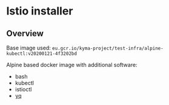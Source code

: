 # Istio installer

## Overview
Base image used: `eu.gcr.io/kyma-project/test-infra/alpine-kubectl:v20200121-4f3202bd`

Alpine based docker image with additional software:
- bash
- kubectl 
- istioctl
- [yq](https://github.com/mikefarah/yq)
